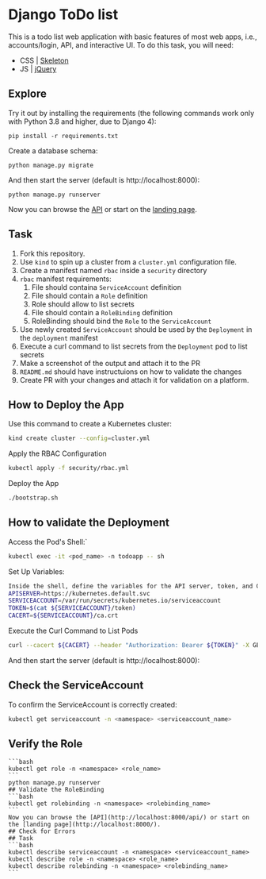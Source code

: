 # Django ToDo list

This is a todo list web application with basic features of most web apps, i.e., accounts/login, API, and interactive UI. To do this task, you will need:

- CSS | [Skeleton](http://getskeleton.com/)
- JS  | [jQuery](https://jquery.com/)

## Explore

Try it out by installing the requirements (the following commands work only with Python 3.8 and higher, due to Django 4):

```
pip install -r requirements.txt
```

Create a database schema:

```
python manage.py migrate
```

And then start the server (default is http://localhost:8000):

```
python manage.py runserver
```

Now you can browse the [API](http://localhost:8000/api/) or start on the [landing page](http://localhost:8000/).

## Task

1. Fork this repository.
1. Use `kind` to spin up a cluster from a `cluster.yml` configuration file.
1. Create a manifest  named `rbac` inside a `security` directory
1. `rbac` manifest requirements:
    1. File should containa `ServiceAccount` definition
    1. File should contain a `Role` definition
    1. Role should allow to list secrets
    1. File should contain a `RoleBinding` definition
    1. RoleBinding should bind the `Role` to the `ServiceAccount`
1. Use newly created `ServiceAccount` should be used by the `Deployment` in the `deployment` manifest
1. Execute a curl command to list secrets from the `Deployment` pod to list secrets
1. Make a screenshot of the output and attach it to the PR
1. `README.md` should have instructuions on how to validate the changes
1. Create PR with your changes and attach it for validation on a platform.




## How to Deploy the App

Use this command to create a Kubernetes cluster:
```bash
kind create cluster --config=cluster.yml
```

Apply the RBAC Configuration
```bash
kubectl apply -f security/rbac.yml
```

Deploy the App
```bash
./bootstrap.sh
```

## How to validate the Deployment

Access the Pod's Shell:`
```bash
kubectl exec -it <pod_name> -n todoapp -- sh
```

Set Up Variables:
```bash
Inside the shell, define the variables for the API server, token, and CA certificate:
APISERVER=https://kubernetes.default.svc
SERVICEACCOUNT=/var/run/secrets/kubernetes.io/serviceaccount
TOKEN=$(cat ${SERVICEACCOUNT}/token)
CACERT=${SERVICEACCOUNT}/ca.crt
```

Execute the Curl Command to List Pods
```bash
curl --cacert ${CACERT} --header "Authorization: Bearer ${TOKEN}" -X GET ${APISERVER}/api/v1/namespaces/todoapp/pods
```

And then start the server (default is http://localhost:8000):
## Check the ServiceAccount

To confirm the ServiceAccount is correctly created:
```bash
kubectl get serviceaccount -n <namespace> <serviceaccount_name>
```

## Verify the Role
~~~~
```bash
kubectl get role -n <namespace> <role_name>
```
python manage.py runserver
## Validate the RoleBinding
```bash
kubectl get rolebinding -n <namespace> <rolebinding_name>
```
Now you can browse the [API](http://localhost:8000/api/) or start on the [landing page](http://localhost:8000/).
## Check for Errors
## Task
```bash
kubectl describe serviceaccount -n <namespace> <serviceaccount_name>
kubectl describe role -n <namespace> <role_name>
kubectl describe rolebinding -n <namespace> <rolebinding_name>
```
